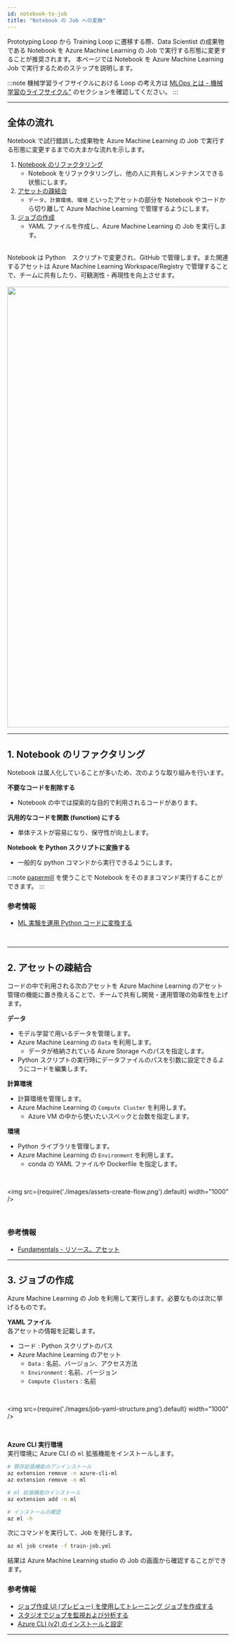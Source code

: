 ```yaml
---
id: notebook-to-job
title: "Notebook の Job への変換"
---
```


Prototyping Loop から Training Loop に遷移する際、Data Scientist の成果物である Notebook を Azure Machine Learning の Job で実行する形態に変更することが推奨されます。
本ページでは Notebook を Azure Machine Learning Job で実行するためのステップを説明します。

:::note
機械学習ライフサイクルにおける Loop の考え方は [MLOps とは - 機械学習のライフサイクル"](./mlops-concept#機械学習のライフサイクル) のセクションを確認してください。
:::

---

## 全体の流れ

Notebook で試行錯誤した成果物を Azure Machine Learning の Job で実行する形態に変更するまでの大まかな流れを示します。

1. [Notebook のリファクタリング](#1-notebook-のリファクタリング)
    - Notebook をリファクタリングし、他の人に共有しメンテナンスできる状態にします。
1. [アセットの疎結合](#2-アセットの疎結合)
    - `データ`、`計算環境`、`環境` といったアセットの部分を Notebook やコードから切り離して Azure Machine Learning で管理するようにします。
1. [ジョブの作成](#3-ジョブの作成)
    - YAML ファイルを作成し、Azure Machine Learning の Job を実行します。

<br/>
Notebook は Python　スクリプトで変更され、GitHub で管理します。また関連するアセットは Azure Machine Learning Workspace/Registry で管理することで、チームに共有したり、可観測性・再現性を向上させます。
<br/>


<br/>
<img src={require('./images/notebook-to-job-abstract.png').default} width="1000" />
<br/>

---

## 1. Notebook のリファクタリング

Notebook は属人化していることが多いため、次のような取り組みを行います。

**不要なコードを削除する**<br/>
- Notebook の中では探索的な目的で利用されるコードがあります。


**汎用的なコードを関数 (function) にする**<br/>
- 単体テストが容易になり、保守性が向上します。

**Notebook を Python スクリプトに変換する**<br/>
- 一般的な python コマンドから実行できるようにします。


:::note
[papermill](https://papermill.readthedocs.io/en/latest/) を使うことで Notebook をそのままコマンド実行することができます。
:::


### 参考情報
- [ML 実験を運用 Python コードに変換する](https://learn.microsoft.com/ja-jp/azure/machine-learning/v1/how-to-convert-ml-experiment-to-production#create-unit-tests-for-each-python-file)

<br/>

---

## 2. アセットの疎結合

コードの中で利用される次のアセットを Azure Machine Learning のアセット管理の機能に置き換えることで、チームで共有し開発・運用管理の効率性を上げます。

**データ**<br/>
- モデル学習で用いるデータを管理します。
- Azure Machine Learning の `Data` を利用します。
    - データが格納されている Azure Storage へのパスを指定します。
- Python スクリプトの実行時にデータファイルのパスを引数に設定できるようにコードを編集します。

**計算環境**<br/>
- 計算環境を管理します。
- Azure Machine Learning の `Compute Cluster` を利用します。
    - Azure VM の中から使いたいスペックと台数を指定します。

**環境**<br/>
- Python ライブラリを管理します。
- Azure Machine Learning の `Environment` を利用します。
    - conda の YAML ファイルや Dockerfile を指定します。

<br/>

<img src={require('./images/assets-create-flow.png').default} width="1000" /><br />

<br/>

### 参考情報
- [Fundamentals - リソース、アセット](../fundamentals/azureml-resources-assets)


---

## 3. ジョブの作成

Azure Machine Learning の Job を利用して実行します。必要なものは次に挙げるものです。


**YAML ファイル**<br/>
各アセットの情報を記載します。
- コード : Python スクリプトのパス
- Azure Machine Learning のアセット
    - `Data` : 名前、バージョン、アクセス方法
    - `Environment` : 名前、バージョン
    - `Compute Clusters` : 名前

<br/>

<img src={require('./images/job-yaml-structure.png').default} width="1000" /><br />

<br/>

**Azure CLI 実行環境**<br/>
実行環境に Azure CLI の `ml` 拡張機能をインストールします。

```bash
# 既存拡張機能のアンインストール
az extension remove -n azure-cli-ml
az extension remove -n ml

# ml 拡張機能のインストール
az extension add -n ml

# インストールの確認
az ml -h
```




次にコマンドを実行して、Job を発行します。


```bash
az ml job create -f train-job.yml
```


結果は Azure Machine Learning studio の Job の画面から確認することができます。


### 参考情報
- [ジョブ作成 UI (プレビュー) を使用してトレーニング ジョブを作成する](https://learn.microsoft.com/ja-JP/azure/machine-learning/how-to-train-with-ui)
- [スタジオでジョブを監視および分析する](https://learn.microsoft.com/ja-jp/azure/machine-learning/how-to-track-monitor-analyze-runs)
- [Azure CLI (v2) のインストールと設定](https://learn.microsoft.com/ja-jp/azure/machine-learning/how-to-configure-cli?tabs=public)

---
